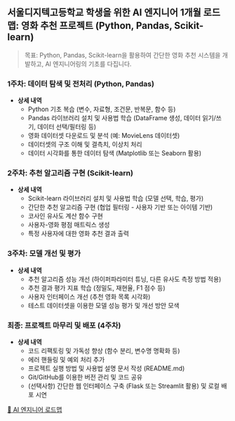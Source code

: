 ## 서울디지텍고등학교 학생을 위한 AI 엔지니어 1개월 로드맵: 영화 추천 프로젝트 (Python, Pandas, Scikit-learn)

> 목표: Python, Pandas, Scikit-learn을 활용하여 간단한 영화 추천 시스템을 개발하고, AI 엔지니어링의 기초를 다집니다.

### 1주차: 데이터 탐색 및 전처리 (Python, Pandas)
- **상세 내역**
    - Python 기초 복습 (변수, 자료형, 조건문, 반복문, 함수 등)
    - Pandas 라이브러리 설치 및 사용법 학습 (DataFrame 생성, 데이터 읽기/쓰기, 데이터 선택/필터링 등)
    - 영화 데이터셋 다운로드 및 분석 (예: MovieLens 데이터셋)
    - 데이터셋의 구조 이해 및 결측치, 이상치 처리
    - 데이터 시각화를 통한 데이터 탐색 (Matplotlib 또는 Seaborn 활용)

### 2주차: 추천 알고리즘 구현 (Scikit-learn)
- **상세 내역**
    - Scikit-learn 라이브러리 설치 및 사용법 학습 (모델 선택, 학습, 평가)
    - 간단한 추천 알고리즘 구현 (협업 필터링 - 사용자 기반 또는 아이템 기반)
    - 코사인 유사도 계산 함수 구현
    - 사용자-영화 평점 매트릭스 생성
    - 특정 사용자에 대한 영화 추천 결과 출력

### 3주차: 모델 개선 및 평가
- **상세 내역**
    - 추천 알고리즘 성능 개선 (하이퍼파라미터 튜닝, 다른 유사도 측정 방법 적용)
    - 추천 결과 평가 지표 학습 (정밀도, 재현율, F1 점수 등)
    - 사용자 인터페이스 개선 (추천 영화 목록 시각화)
    - 테스트 데이터셋을 이용한 모델 성능 평가 및 개선 방안 모색

### 최종: 프로젝트 마무리 및 배포 (4주차)
- **상세 내역**
    - 코드 리팩토링 및 가독성 향상 (함수 분리, 변수명 명확화 등)
    - 에러 핸들링 및 예외 처리 추가
    - 프로젝트 실행 방법 및 사용법 설명 문서 작성 (README.md)
    - Git/GitHub를 이용한 버전 관리 및 코드 공유
    - (선택사항) 간단한 웹 인터페이스 구축 (Flask 또는 Streamlit 활용) 및 로컬 배포 시연

[🔗 AI 엔지니어 로드맵](https://roadmap.sh/ai-engineer)
